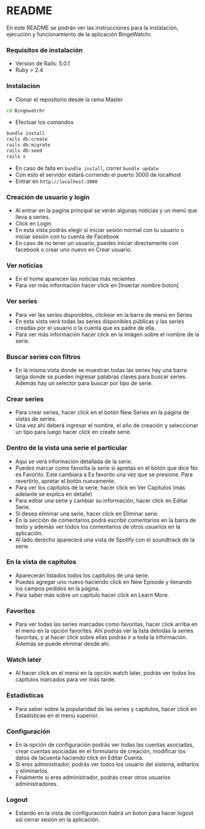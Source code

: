 # README #
 
En este README se podrán ver las instrucciones para la instalación, ejecución y funcionamiento de la aplicación BingeWatchr.
 
### Requisitos de instalación ###
 
* Version de Rails: 5.0.1
* Ruby > 2.4
 
### Instalacion ###
* Clonar el repositorio desde la rama Master
```bash
cd Bingewatchr
```
* Efectuar los comandos 
 
```bash
bundle install
rails db:create
rails db:migrate
rails db:seed
rails s
```
* En caso de falla en ```bundle install```, correr ```bundle update```
* Con esto el servidor estará corriendo el puerto 3000 de localhost
* Entrar en ```http://localhost:3000```
 
### Creación de usuario y login ###
 
* Al entrar en la pagina principal se verán algunas noticias y un menú que lleva a series.
* Click en Login
* En esta vista podrás elegir si iniciar sesión normal con tu usuario o iniciar sesión con tu cuenta de Facebook
* En caso de no tener un usuario, puedes iniciar directamente con facebook o crear uno nuevo en Crear usuario.
 
### Ver noticias ###
 
* En el home aparecen las noticias más recientes
* Para ver más información hacer click en [Insertar nombre boton]
 
 
### Ver series ###
* Para ver las series disponibles, clickear en la barra de menú en Series
* En esta vista verá todas las series disponibles públicas y las series creadas por el usuario o la cuenta que es padre de ella.
* Para ver más información hacer click en la imágen sobre el nombre de la serie.
 
### Buscar series con filtros ###
* En la misma vista donde se muestran todas las series hay una barra larga donde se pueden ingresar palabras claves para buscar series. Además hay un selector para buscar por tipo de serie.
 
### Crear series ###
* Para crear series, hacer click en el botón New Series en la página de vistas de series.
* Una vez ahí deberá ingresar el nombre, el año de creación y seleccionar un tipo para luego hacer click en create serie.
 
### Dentro de la vista una serie el particular ###
* Aqui se verá información detallada de la serie.
* Puedes marcar como favorita la serie si apretas en el botón que dice No es Favorito.
Este cambiara a Es favorito una vez que se presione. Para revertirlo, apretar el botón nuevamente.
* Para ver los capitulos de la serie, hacer click en Ver Capitulos (más adelante se explica en detalle)
* Para editar una serie y cambiar su información, hacer click en Editar Serie.
* Si desea eliminar una serie, hacer click en Eliminar serie.
* En la sección de comentarios podrá escribir comentarios en la barra de texto y además ver todos los comentarios de otros usuarios en la aplicación.
* Al lado derecho aparecerá una vista de Spotify con el soundtrack de la serie.
 
### En la vista de capitulos ###
* Aparecerán listados todos los capítulos de una serie.
* Puedes agregar uno nuevo haciendo click en New Episode y llenando los campos pedidos en la página.
* Para saber más sobre un capítulo hacer click en Learn More.
 
### Favoritos ###
*  Para ver todas las series marcadas como favoritas, hacer click arriba en el menú en la opción favorites.  Ahí podrás ver la lista detodas la series favoritas, y al hacer click sobre ellas podrás ir a toda la información. Además se puede eliminar desde ahí.
 
### Watch later ###
* Al hacer click en el menú en la opción watch later, podrás ver todos los capítulos marcados para ver más tarde.
 
### Estadísticas ###
*  Para saber sobre la popularidad de las series y capítulos, hacer click en Estadisticas en el menú superior.
 
### Configuración ###
* En la opción de configuración podrás ver todas las cuentas asociadas, crear cuentas asociadas en el formulario de creación, modificar los datos de lacuenta haciendo click en Editar Cuenta.
* Si eres administrador, podrás ver todos los usuario del sistema, editarlos y eliminarlos.
* Finalmente si eres administrador, podrás crear otros usuarios administradores.
 
### Logout ###
* Estando en la vista de configuración habrá un boton para hacer logout así cerrar sesíon en la aplicación.
